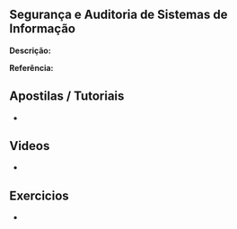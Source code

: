 ## Segurança e Auditoria de Sistemas de Informação

**Descrição:**

**Referência:** []()

## Apostilas / Tutoriais

- []()

## Videos

- []()

## Exercicios

- []()
